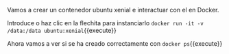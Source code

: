 Vamos a crear un contenedor ubuntu xenial e interactuar con el en Docker. 

Introduce o haz clic en la flechita para instanciarlo
`docker run -it -v /data:/data ubuntu:xenial`{{execute}} 
 
 Ahora vamos a ver si se ha creado correctamente con 
 `docker ps`{{execute}} 
